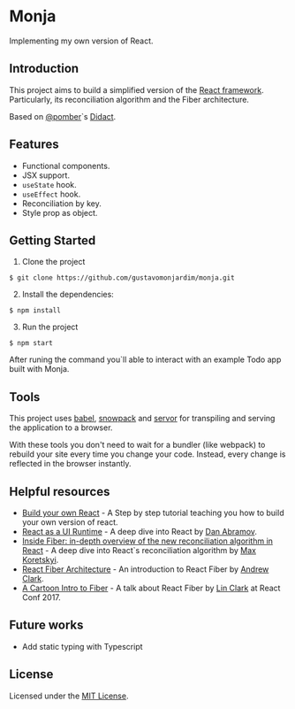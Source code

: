 # Monja
Implementing my own version of React.

## Introduction

This project aims to build a simplified version of the [React framework](https://github.com/facebook/react). Particularly, its reconciliation algorithm and the Fiber architecture.

Based on [@pomber](https://github.com/pomber/didact)`s [Didact](https://github.com/pomber/didact).

## Features

- Functional components.
- JSX support.
- `useState` hook.
- `useEffect` hook.
- Reconciliation by key.
- Style prop as object.

## Getting Started

1. Clone the project

```shell
$ git clone https://github.com/gustavomonjardim/monja.git
```

2. Install the dependencies:

```shell
$ npm install
```

3. Run the project

```shell
$ npm start
```

After runing the command you`ll able to interact with an example Todo app built with Monja.

## Tools

This project uses [babel](https://babeljs.io/), [snowpack](https://www.snowpack.dev/) and [servor](https://github.com/lukejacksonn/servor) for transpiling and serving the application to a browser. 

With these tools you don't need to wait for a bundler (like webpack) to rebuild your site every time you change your code. Instead, every change is reflected in the browser instantly.

## Helpful resources 

- [Build your own React](https://pomb.us/build-your-own-react/) - A Step by step tutorial teaching you how to build your own version of react.
- [React as a UI Runtime](https://overreacted.io/react-as-a-ui-runtime/) - A deep dive into React by [Dan Abramov](https://twitter.com/dan_abramov).
- [Inside Fiber: in-depth overview of the new reconciliation algorithm in React](https://indepth.dev/inside-fiber-in-depth-overview-of-the-new-reconciliation-algorithm-in-react/) - A deep dive into React`s reconciliation algorithm by [Max Koretskyi](https://twitter.com/maxkoretskyi).
- [React Fiber Architecture](https://github.com/acdlite/react-fiber-architecture) - An introduction to React Fiber by [Andrew Clark](https://twitter.com/acdlite).
- [A Cartoon Intro to Fiber](https://www.youtube.com/watch?v=ZCuYPiUIONs) - A talk about React Fiber by [Lin Clark](https://twitter.com/linclark) at React Conf 2017. 

## Future works

- Add static typing with Typescript

## License

Licensed under the [MIT License](./LICENSE).